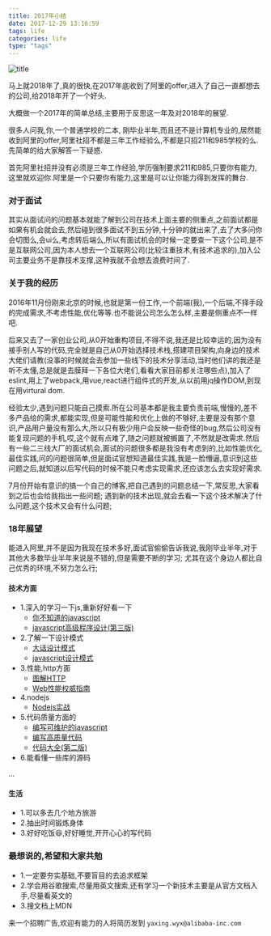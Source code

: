 ```yaml
---
title: 2017年小结
date: 2017-12-29 13:16:59
tags: life
categories: life
type: "tags"
---
```

![title](//oo4xdz5i0.bkt.clouddn.com/sumary.jpg)
<!--more-->
马上就2018年了,真的很快,在2017年底收到了阿里的offer,进入了自己一直都想去的公司,给2018年开了一个好头.

大概做一个2017年的简单总结,主要用于反思这一年及对2018年的展望.

很多人问我,你,一个普通学校的二本, 刚毕业半年,而且还不是计算机专业的,居然能收到阿里的offer,阿里社招不都是三年工作经验么,不都是只招211和985学校的么.先简单的给大家解答一下疑惑.

首先阿里社招并没有必须是三年工作经验,学历强制要求211和985,只要你有能力,这里就欢迎你.阿里是一个只要你有能力,这里是可以让你能力得到发挥的舞台.

### 对于面试

其实从面试问的问题基本就能了解到公司在技术上面主要的侧重点,之前面试都是如果有机会就会去,然后碰到很多面试不到五分钟,十分钟的就出来了,去了大多问你会切图么,会ui么,考虑转后端么,所以有面试机会的时候一定要查一下这个公司,是不是互联网公司,因为本人想去一个互联网公司(比较注重技术,有技术追求的),加入公司主要业务不是靠技术支撑,这种我就不会想去浪费时间了.

### 关于我的经历

2016年11月份刚来北京的时候,也就是第一份工作,一个前端(我),一个后端,不择手段的完成需求,不考虑性能,优化等等.也不能说公司怎么怎么样,主要是侧重点不一样吧.

后来又去了一家创业公司,从0开始重构项目,不得不说,我还是比较幸运的,因为没有接手别人写的代码,完全就是自己从0开始选择技术栈,搭建项目架构,向身边的技术大佬们请教(没事的时候就会去参加一些线下的技术分享活动,当时他们讲的我还是听不太懂,总是就是去膜拜一下各位大佬们,看看大家目前都关注哪些点),加入了eslint,用上了webpack,用vue,react进行组件式的开发,从以前用jq操作DOM,到现在用virtural dom.

经验太少,遇到问题只能自己摸索.所在公司基本都是我主要负责前端,慢慢的,差不多产品给的需求,都能实现,但是可能性能和优化上做的不够好,主要是没有那个意识,产品用户量没有那么大,所以只有极少用户会反映一些奇怪的bug,然后公司没有能复现问题的手机,哎,这个就有点难了,随之问题就被搁置了,不然就是改需求.然后有一些二三线大厂的面试机会,面试的问题很多都是我没有考虑到的,比如性能优化,最佳实践,问的问题很简单,但是面试官想知道最佳实践,我是一脸懵逼,意识到这些问题之后,就知道以后写代码的时候不能只考虑实现需求,还应该怎么去实现好需求.

7月份开始有意识的搞一个自己的博客,把自己遇到的问题总结一下,常反思,大家看到之后也会给我指出一些问题;
遇到新的技术出现,就会去看一下这个技术解决了什么问题,这个技术又会有什么问题;

### 18年展望
能进入阿里,并不是因为我现在技术多好,面试官偷偷告诉我说,我刚毕业半年,对于其他大多数毕业半年来说是不错的,但是需要不断的学习;
尤其在这个身边人都比自己优秀的环境,不努力怎么行;
#### 技术方面
- 1.深入的学习一下js,重新好好看一下
  - [你不知道的javascript](https://book.douban.com/subject/26351021/)
  - [javascript高级程序设计(第三版)](https://book.douban.com/subject/10546125/)
- 2.了解一下设计模式
  - [大话设计模式](https://book.douban.com/subject/2334288/)
  - [javascript设计模式](https://book.douban.com/subject/24744217/)
- 3.性能,http方面
  - [图解HTTP](https://book.douban.com/subject/25863515/)
  - [Web性能权威指南](https://book.douban.com/subject/25856314/)
- 4.nodejs
  - [Nodejs实战](https://book.douban.com/subject/25870705/)
- 5.代码质量方面的
  - [编写可维护的javascript](https://book.douban.com/subject/21792530/)
  - [编写高质量代码](https://book.douban.com/subject/4881987/)
  - [代码大全(第二版)](https://book.douban.com/subject/1477390/)
- 6.能看懂一些库的源码

...
#### 生活
- 1.可以多去几个地方旅游
- 2.抽出时间锻炼身体
- 3.好好吃饭😆,好好睡觉,开开心心的写代码


### 最想说的,希望和大家共勉
- 1.一定要夯实基础,不要盲目的去追求框架
- 2.学会用谷歌搜索,尽量用英文搜索,还有学习一个新技术主要是从官方文档入手,尽量看英文的
- 3.搜文档上MDN

来一个招聘广告,欢迎有能力的人将简历发到 `yaxing.wyx@alibaba-inc.com`